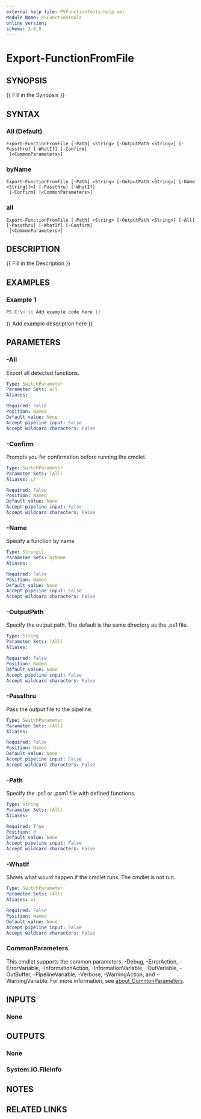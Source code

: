 ```yaml
---
external help file: PSFunctionTools-help.xml
Module Name: PSFunctionTools
online version:
schema: 2.0.0
---
```


# Export-FunctionFromFile

## SYNOPSIS
{{ Fill in the Synopsis }}

## SYNTAX

### All (Default)
```
Export-FunctionFromFile [-Path] <String> [-OutputPath <String>] [-Passthru] [-WhatIf] [-Confirm]
 [<CommonParameters>]
```

### byName
```
Export-FunctionFromFile [-Path] <String> [-OutputPath <String>] [-Name <String[]>] [-Passthru] [-WhatIf]
 [-Confirm] [<CommonParameters>]
```

### all
```
Export-FunctionFromFile [-Path] <String> [-OutputPath <String>] [-All] [-Passthru] [-WhatIf] [-Confirm]
 [<CommonParameters>]
```

## DESCRIPTION
{{ Fill in the Description }}

## EXAMPLES

### Example 1
```powershell
PS C:\> {{ Add example code here }}
```

{{ Add example description here }}

## PARAMETERS

### -All
Export all detected functions.

```yaml
Type: SwitchParameter
Parameter Sets: all
Aliases:

Required: False
Position: Named
Default value: None
Accept pipeline input: False
Accept wildcard characters: False
```

### -Confirm
Prompts you for confirmation before running the cmdlet.

```yaml
Type: SwitchParameter
Parameter Sets: (All)
Aliases: cf

Required: False
Position: Named
Default value: None
Accept pipeline input: False
Accept wildcard characters: False
```

### -Name
Specify a function by name

```yaml
Type: String[]
Parameter Sets: byName
Aliases:

Required: False
Position: Named
Default value: None
Accept pipeline input: False
Accept wildcard characters: False
```

### -OutputPath
Specify the output path.
The default is the same directory as the .ps1 file.

```yaml
Type: String
Parameter Sets: (All)
Aliases:

Required: False
Position: Named
Default value: None
Accept pipeline input: False
Accept wildcard characters: False
```

### -Passthru
Pass the output file to the pipeline.

```yaml
Type: SwitchParameter
Parameter Sets: (All)
Aliases:

Required: False
Position: Named
Default value: None
Accept pipeline input: False
Accept wildcard characters: False
```

### -Path
Specify the .ps1 or .psm1 file with defined functions.

```yaml
Type: String
Parameter Sets: (All)
Aliases:

Required: True
Position: 0
Default value: None
Accept pipeline input: False
Accept wildcard characters: False
```

### -WhatIf
Shows what would happen if the cmdlet runs.
The cmdlet is not run.

```yaml
Type: SwitchParameter
Parameter Sets: (All)
Aliases: wi

Required: False
Position: Named
Default value: None
Accept pipeline input: False
Accept wildcard characters: False
```

### CommonParameters
This cmdlet supports the common parameters: -Debug, -ErrorAction, -ErrorVariable, -InformationAction, -InformationVariable, -OutVariable, -OutBuffer, -PipelineVariable, -Verbose, -WarningAction, and -WarningVariable. For more information, see [about_CommonParameters](http://go.microsoft.com/fwlink/?LinkID=113216).

## INPUTS

### None

## OUTPUTS

### None

### System.IO.FileInfo

## NOTES

## RELATED LINKS
